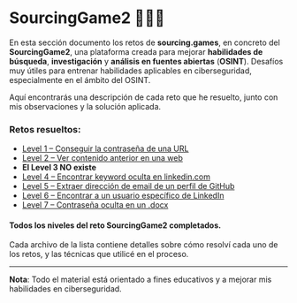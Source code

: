 # SourcingGame2 🕵️‍♂️🔎

En esta sección documento los retos de **sourcing.games**, en concreto del **SourcingGame2**, una plataforma creada para mejorar **habilidades de búsqueda**, **investigación** y **análisis en fuentes abiertas** (**OSINT**). Desafíos muy útiles para entrenar habilidades aplicables en ciberseguridad, especialmente en el ámbito del OSINT.

Aquí encontrarás una descripción de cada reto que he resuelto, junto con mis observaciones y la solución aplicada.

### Retos resueltos:

- [Level 1 – Conseguir la contraseña de una URL](./Level01.md)
- [Level 2 – Ver contenido anterior en una web](./Level02.md)
- **El Level 3 NO existe**
- [Level 4 – Encontrar keyword oculta en linkedin.com](./Level04.md)
- [Level 5 – Extraer dirección de email de un perfil de GitHub](./Level05.md)
- [Level 6 – Encontrar a un usuario específico de LinkedIn](./Level06.md)
- [Level 7 – Contraseña oculta en un .docx](./Level07.md)

#### Todos los niveles del reto SourcingGame2 completados.

Cada archivo de la lista contiene detalles sobre cómo resolví cada uno de los retos, y las técnicas que utilicé en el proceso.

---

**Nota**: Todo el material está orientado a fines educativos y a mejorar mis habilidades en ciberseguridad.